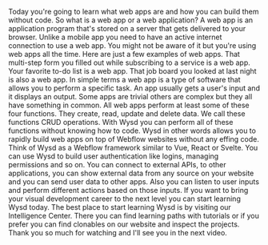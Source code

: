Today you're going to learn what web apps are and how you can build them without code. So what is a web app or a web application? A web app is an application program that's stored on a server that gets delivered to your browser. Unlike a mobile app you need to have an active internet connection to use a web app. You might not be aware of it but you're using web apps all the time. Here are just a few examples of web apps. That multi-step form you filled out while subscribing to a service is a web app. Your favorite to-do list is a web app. That job board you looked at last night is also a web app. In simple terms a web app is a type of software that allows you to perform a specific task. An app usually gets a user's input and it displays an output. Some apps are trivial others are complex but they all have something in common. All web apps perform at least some of these four functions. They create, read, update and delete data. We call these functions CRUD operations. With Wysd you can perform all of these functions without knowing how to code. Wysd in other words allows you to rapidly build web apps on top of Webflow websites without any effing code. Think of Wysd as a Webflow framework similar to Vue, React or Svelte. You can use Wysd to build user authentication like logins, managing permissions and so on. You can connect to external APIs, to other applications, you can show external data from any source on your website and you can send user data to other apps. Also you can listen to user inputs and perform different actions based on those inputs. If you want to bring your visual development career to the next level you can start learning Wysd today. The best place to start learning Wysd is by visiting our Intelligence Center. There you can find learning paths with tutorials or if you prefer you can find clonables on our website and inspect the projects. Thank you so much for watching and I'll see you in the next video.